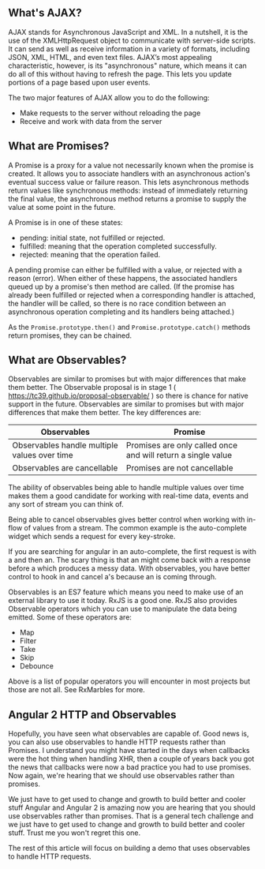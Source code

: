 ## What's AJAX?

AJAX stands for Asynchronous JavaScript and XML. In a nutshell, it is the use of the XMLHttpRequest object to communicate with server-side scripts. It can send as well as receive information in a variety of formats, including JSON, XML, HTML, and even text files. AJAX’s most appealing characteristic, however, is its "asynchronous" nature, which means it can do all of this without having to refresh the page. This lets you update portions of a page based upon user events.

The two major features of AJAX allow you to do the following:

* Make requests to the server without reloading the page
* Receive and work with data from the server

## What are Promises?

A Promise is a proxy for a value not necessarily known when the promise is created. It allows you to associate handlers with an asynchronous action's eventual success value or failure reason. This lets asynchronous methods return values like synchronous methods: instead of immediately returning the final value, the asynchronous method returns a promise to supply the value at some point in the future.

A Promise is in one of these states:

* pending: initial state, not fulfilled or rejected.
* fulfilled: meaning that the operation completed successfully.
* rejected: meaning that the operation failed.

A pending promise can either be fulfilled with a value, or rejected with a reason (error). When either of these happens, the associated handlers queued up by a promise's then method are called. (If the promise has already been fulfilled or rejected when a corresponding handler is attached, the handler will be called, so there is no race condition between an asynchronous operation completing and its handlers being attached.)

As the `Promise.prototype.then()` and `Promise.prototype.catch()` methods return promises, they can be chained.

## What are Observables?

Observables are similar to promises but with major differences that make them better.
The Observable proposal is in stage 1 ( https://tc39.github.io/proposal-observable/ ) so there is chance for native support in the future. Observables are similar to promises but with major differences that make them better. The key differences are:

| Observables |	Promise |
| ----------- | ------- |
|Observables handle multiple values over time	| Promises are only called once and will return a single value|
|Observables are cancellable	| Promises are not cancellable|

The ability of observables being able to handle multiple values over time makes them a good candidate for working with real-time data, events and any sort of stream you can think of.

Being able to cancel observables gives better control when working with in-flow of values from a stream. The common example is the auto-complete widget which sends a request for every key-stroke.

If you are searching for angular in an auto-complete, the first request is with a and then an. The scary thing is that an might come back with a response before a which produces a messy data. With observables, you have better control to hook in and cancel a's because an is coming through.

Observables is an ES7 feature which means you need to make use of an external library to use it today. RxJS is a good one. RxJS also provides Observable operators which you can use to manipulate the data being emitted. Some of these operators are:

* Map
* Filter
* Take
* Skip
* Debounce

Above is a list of popular operators you will encounter in most projects but those are not all. See RxMarbles for more.

## Angular 2 HTTP and Observables

Hopefully, you have seen what observables are capable of. Good news is, you can also use observables to handle HTTP requests rather than Promises. I understand you might have started in the days when callbacks were the hot thing when handling XHR, then a couple of years back you got the news that callbacks were now a bad practice you had to use promises. Now again, we're hearing that we should use observables rather than promises.

We just have to get used to change and growth to build better and cooler stuff
Angular and Angular 2 is amazing now you are hearing that you should use observables rather than promises. That is a general tech challenge and we just have to get used to change and growth to build better and cooler stuff. Trust me you won't regret this one.

The rest of this article will focus on building a demo that uses observables to handle HTTP requests.
